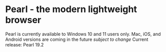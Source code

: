 # Pearl - the modern lightweight browser
Pearl is currently available to Windows 10 and 11 users only. Mac, iOS, and Android versions are coming in the future *subject to change*
Current release: Pearl 19.2
